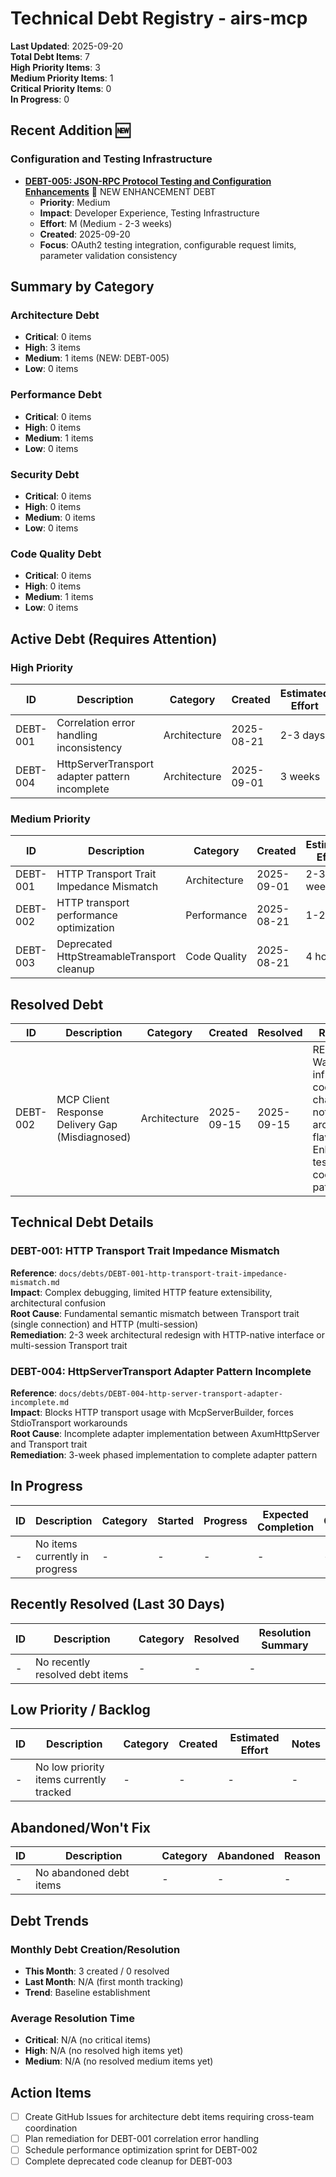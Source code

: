 # Technical Debt Registry - airs-mcp

**Last Updated**: 2025-09-20  
**Total Debt Items**: 7  
**High Priority Items**: 3  
**Medium Priority Items**: 1  
**Critical Priority Items**: 0  
**In Progress**: 0

## Recent Addition 🆕

### Configuration and Testing Infrastructure
- **[DEBT-005: JSON-RPC Protocol Testing and Configuration Enhancements](./DEBT-005-jsonrpc-protocol-testing-configuration-enhancements.md)** 🧪 NEW ENHANCEMENT DEBT
  - **Priority**: Medium  
  - **Impact**: Developer Experience, Testing Infrastructure  
  - **Effort**: M (Medium - 2-3 weeks)
  - **Created**: 2025-09-20
  - **Focus**: OAuth2 testing integration, configurable request limits, parameter validation consistency

## Summary by Category

### Architecture Debt
- **Critical**: 0 items
- **High**: 3 items  
- **Medium**: 1 items (NEW: DEBT-005)
- **Low**: 0 items

### Performance Debt
- **Critical**: 0 items
- **High**: 0 items
- **Medium**: 1 items
- **Low**: 0 items

### Security Debt
- **Critical**: 0 items
- **High**: 0 items
- **Medium**: 0 items
- **Low**: 0 items

### Code Quality Debt
- **Critical**: 0 items
- **High**: 0 items
- **Medium**: 1 items 
- **Low**: 0 items

## Active Debt (Requires Attention)

### High Priority
| ID | Description | Category | Created | Estimated Effort | Owner | GitHub Issue |
|----|-------------|----------|---------|------------------|-------|--------------|
| DEBT-001 | Correlation error handling inconsistency | Architecture | 2025-08-21 | 2-3 days | Core Team | TBD |
| DEBT-004 | HttpServerTransport adapter pattern incomplete | Architecture | 2025-09-01 | 3 weeks | Core Team | TBD |

### Medium Priority
| ID | Description | Category | Created | Estimated Effort | Owner | GitHub Issue |  
|----|-------------|----------|---------|------------------|-------|--------------|
| DEBT-001 | HTTP Transport Trait Impedance Mismatch | Architecture | 2025-09-01 | 2-3 weeks | Core Team | TBD |
| DEBT-002 | HTTP transport performance optimization | Performance | 2025-08-21 | 1-2 days | Core Team | TBD |
| DEBT-003 | Deprecated HttpStreamableTransport cleanup | Code Quality | 2025-08-21 | 4 hours | Core Team | TBD |

## Resolved Debt

| ID | Description | Category | Created | Resolved | Resolution |
|----|-------------|----------|---------|----------|------------|
| DEBT-002 | MCP Client Response Delivery Gap (Misdiagnosed) | Architecture | 2025-09-15 | 2025-09-15 | RESOLVED: Was test infrastructure coordination challenge, not architectural flaw. Enhanced test coordination patterns. |

## Technical Debt Details

### DEBT-001: HTTP Transport Trait Impedance Mismatch  
**Reference**: `docs/debts/DEBT-001-http-transport-trait-impedance-mismatch.md`  
**Impact**: Complex debugging, limited HTTP feature extensibility, architectural confusion  
**Root Cause**: Fundamental semantic mismatch between Transport trait (single connection) and HTTP (multi-session)  
**Remediation**: 2-3 week architectural redesign with HTTP-native interface or multi-session Transport trait

### DEBT-004: HttpServerTransport Adapter Pattern Incomplete  
**Reference**: `docs/debts/DEBT-004-http-server-transport-adapter-incomplete.md`  
**Impact**: Blocks HTTP transport usage with McpServerBuilder, forces StdioTransport workarounds  
**Root Cause**: Incomplete adapter implementation between AxumHttpServer and Transport trait  
**Remediation**: 3-week phased implementation to complete adapter pattern

## In Progress

| ID | Description | Category | Started | Progress | Expected Completion | Owner |
|----|-------------|----------|---------|----------|-------------------|-------|
| - | No items currently in progress | - | - | - | - | - |

## Recently Resolved (Last 30 Days)

| ID | Description | Category | Resolved | Resolution Summary | 
|----|-------------|----------|----------|-------------------|
| - | No recently resolved debt items | - | - | - |

## Low Priority / Backlog

| ID | Description | Category | Created | Estimated Effort | Notes |
|----|-------------|----------|---------|------------------|-------|
| - | No low priority items currently tracked | - | - | - | - |

## Abandoned/Won't Fix

| ID | Description | Category | Abandoned | Reason |
|----|-------------|----------|-----------|--------|
| - | No abandoned debt items | - | - | - |

## Debt Trends

### Monthly Debt Creation/Resolution
- **This Month**: 3 created / 0 resolved
- **Last Month**: N/A (first month tracking)  
- **Trend**: Baseline establishment

### Average Resolution Time
- **Critical**: N/A (no critical items)
- **High**: N/A (no resolved high items yet)
- **Medium**: N/A (no resolved medium items yet)

## Action Items
- [ ] Create GitHub Issues for architecture debt items requiring cross-team coordination
- [ ] Plan remediation for DEBT-001 correlation error handling
- [ ] Schedule performance optimization sprint for DEBT-002
- [ ] Complete deprecated code cleanup for DEBT-003
